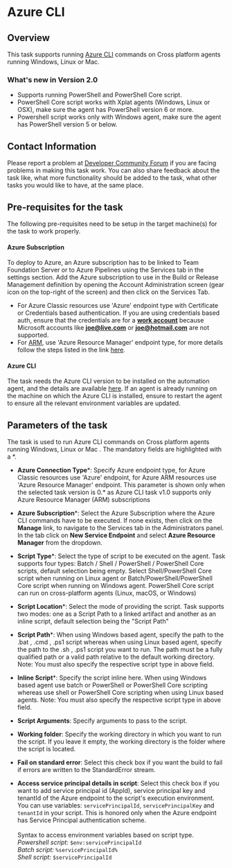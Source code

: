 # Azure CLI

## Overview
This task supports running [Azure CLI](https://docs.microsoft.com/en-us/cli/azure/overview) commands on Cross platform agents running Windows, Linux or Mac.

### What's new in Version 2.0
- Supports running PowerShell and PowerShell Core script.
- PowerShell Core script works with Xplat agents  (Windows, Linux or OSX), make sure the agent has PowerShell version 6 or more.
- Powershell script works only with Windows agent, make sure the agent has PowerShell version 5 or below.

## Contact Information
Please report a problem at [Developer Community Forum](https://developercommunity.visualstudio.com/spaces/21/index.html) if you are facing problems in making this task work.  You can also share feedback about the task like, what more functionality should be added to the task, what other tasks you would like to have, at the same place.

## Pre-requisites for the task
The following pre-requisites need to be setup in the target machine(s) for the task to work properly.

#### **Azure Subscription**
To deploy to Azure, an Azure subscription has to be linked to Team Foundation Server or to Azure Pipelines using the Services tab in the settings section. Add the Azure subscription to use in the Build or Release Management definition by opening the Account Administration screen (gear icon on the top-right of the screen) and then click on the Services Tab.
- For Azure Classic resources use 'Azure' endpoint type with Certificate or Credentials based authentication. If you are using credentials based auth, ensure that the credentials are for a [**work account**](https://azure.microsoft.com/en-in/pricing/member-offers/msdn-benefits-details/work-accounts-faq/) because Microsoft accounts like [**joe@live.com**](https://github.com/Microsoft/azure-pipelines-tasks/blob/master/Tasks/DeployAzureResourceGroup) or [**joe@hotmail.com**](https://github.com/Microsoft/azure-pipelines-tasks/blob/master/Tasks/DeployAzureResourceGroup) are not supported.
- For [ARM](https://azure.microsoft.com/en-in/documentation/articles/resource-group-overview/), use 'Azure Resource Manager' endpoint type, for more details follow the steps listed in the link [here](https://go.microsoft.com/fwlink/?LinkID=623000&clcid=0x409).

#### **Azure CLI**
The task needs the Azure CLI version to be installed on the automation agent, and the details are available [here](https://azure.microsoft.com/en-us/documentation/articles/xplat-cli-install/).
If an agent is already running on the machine on which the Azure CLI is installed, ensure to restart the agent to ensure all the relevant environment variables are updated.

## Parameters of the task
The task is used to run Azure CLI commands on Cross platform agents running Windows, Linux or Mac . The mandatory fields are highlighted with a *.

* **Azure Connection Type**\*: Specify Azure endpoint type, for Azure Classic resources use 'Azure' endpoint, for Azure ARM resources use 'Azure Resource Manager' endpoint. This parameter is shown only when the selected task version is 0.* as Azure CLI task v1.0 supports only Azure Resource Manager (ARM) subscriptions

* **Azure Subscription**\*: Select the Azure Subscription where the Azure CLI commands have to be executed. If none exists, then click on the **Manage** link, to navigate to the Services tab in the Administrators panel. In the tab click on **New Service Endpoint** and select **Azure Resource Manager** from the dropdown.

* **Script Type**\*: Select the type of script to be executed on the agent. Task supports four types: Batch / Shell / PowerShell / PowerShell Core scripts, default selection being empty. Select Shell/PowerShell Core script when running on Linux agent or Batch/PowerShell/PowerShell Core script when running on Windows agent. PowerShell Core script can run on cross-platform agents (Linux, macOS, or Windows) 

* **Script Location**\*: Select the mode of providing the script. Task supports two modes: one as a Script Path to a linked artifact and another as an inline script, default selection being the "Script Path"

* **Script Path**\*: When using Windows based agent, specify the path to the .bat , .cmd , .ps1 script whereas when using Linux based agent, specify the path to the .sh , .ps1 script you want to run. The path must be a fully qualified path or a valid path relative to the default working directory. Note: You must also specify the respective script type in above field.

* **Inline Script**\*: Specify the script inline here. When using Windows based agent use batch or PowerShell or PowerShell Core scripting whereas use shell or PowerShell Core scripting when using Linux based agents. Note: You must also specify the respective script type in above field.

* **Script Arguments**: Specify arguments to pass to the script.

* **Working folder**: Specify the working directory in which you want to run the script. If you leave it empty, the working directory is the folder where the script is located.

* **Fail on standard error**: Select this check box if you want the build to fail if errors are written to the StandardError stream.

* **Access service principal details in script**: Select this check box if you want to add service principal id (AppId), service principal key and tenantId of the Azure endpoint to the script's execution environment. You can use variables: `servicePrincipalId`, `servicePrincipalKey` and `tenantId` in your script. This is honored only when the Azure endpoint has Service Principal authentication scheme. \
\
Syntax to access environment variables based on script type.\
*Powershell script:* `$env:servicePrincipalId`\
*Batch script:* `%servicePrincipalId%` \
*Shell script:* `$servicePrincipalId`
